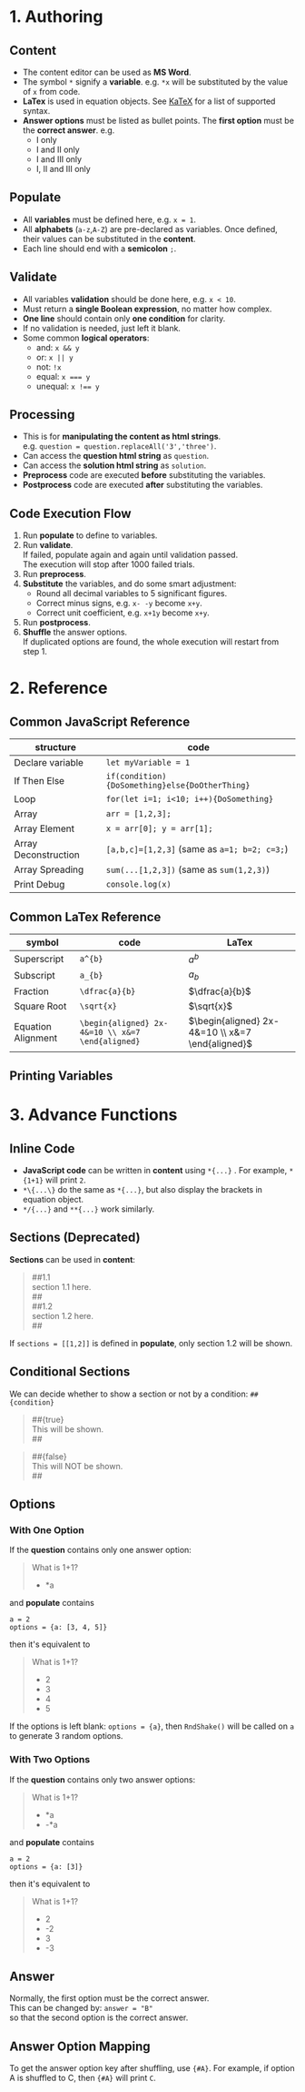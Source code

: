 # 1. Authoring

## Content

-  The content editor can be used as  **MS Word**.
-  The symbol `*` signify a  **variable**.
    e.g. `*x` will be substituted by the value of  `x`  from code.
-  **LaTex**  is used in equation objects. See  [KaTeX](https://katex.org/docs/supported.html)  for a list of supported syntax.
-  **Answer options**  must be listed as bullet points.
    The  **first option**  must be the  **correct answer**. e.g.
    -   I only
    -   I and II only
    -   I and III only
    -   I, II and III only

## Populate

-  All  **variables**  must be defined here, e.g. `x = 1`.
-  All  **alphabets**  (`a-z`,`A-Z`) are pre-declared as variables.
   Once defined, their values can be substituted in the **content**.
-  Each line should end with a  **semicolon**  `;`.

## Validate

-  All variables  **validation**  should be done here, e.g. `x < 10`.
-  Must return a **single Boolean expression**, no matter how complex.
-  **One line**  should contain only  **one condition**  for clarity.
-  If no validation is needed, just left it blank.
-  Some common  **logical operators**:
    -   and:  `x && y`
    -   or:  `x || y`
    -   not:  `!x`
    -   equal:  `x === y`
    -   unequal:  `x !== y`

## Processing

-  This is for  **manipulating the content as html strings**.  
   e.g. `question = question.replaceAll('3','three')`.
-  Can access the  **question html string**  as  `question`.
-  Can access the  **solution html string**  as  `solution`.
-  **Preprocess**  code are executed  **before**  substituting the variables.
-  **Postprocess**  code are executed  **after**  substituting the variables.

## Code Execution Flow

1.  Run **populate**  to define to variables.
2.  Run **validate**.  
    If failed, populate again and again until validation passed.  
    The execution will stop after 1000 failed trials.
3.  Run **preprocess**.
4.  **Substitute**  the variables, and do some smart adjustment:
    -   Round all decimal variables to 5 significant figures.
    -   Correct minus signs, e.g. `x- -y` become `x+y`.
    -   Correct unit coefficient, e.g. `x+1y` become `x+y`.
5.  Run **postprocess**.
6.  **Shuffle**  the answer options.  
    If duplicated options are found, the whole execution will restart from step 1.

# 2. Reference

## Common JavaScript Reference

|structure| code 
|--|--|
| Declare variable	| `let myVariable = 1` |
| If Then Else	| `if(condition){DoSomething}else{DoOtherThing}` |
| Loop	| `for(let i=1; i<10; i++){DoSomething}` |
| Array | `arr = [1,2,3];` |
| Array Element	| `x = arr[0]; y = arr[1];` |
| Array Deconstruction	| `[a,b,c]=[1,2,3]`  (same as  `a=1; b=2; c=3;`) |
| Array Spreading	| `sum(...[1,2,3])` (same as `sum(1,2,3)`) |
| Print Debug	| `console.log(x)` |


## Common LaTex Reference

|symbol| code | LaTex |
|--|--|--|
| Superscript | `a^{b}` | $a^{b}$ |
| Subscript| `a_{b}` | $a_{b}$ |
| Fraction| `\dfrac{a}{b}` | $\dfrac{a}{b}$ |
| Square Root| `\sqrt{x}` | $\sqrt{x}$  |
| Equation Alignment| `\begin{aligned} 2x-4&=10 \\ x&=7 \end{aligned}` | $\begin{aligned} 2x-4&=10 \\ x&=7 \end{aligned}$   |

## Printing Variables

# 3. Advance Functions

## Inline Code

- **JavaScript code** can be written in **content** using `*{...}` .
For example, `*{1+1}` will print `2`.
- `*\{...\}` do the same as `*{...}`, but also display the brackets in equation object.
- `*/{...}` and `**{...}` work similarly.

## Sections (Deprecated)
**Sections** can be used in **content**:

> \#\#1.1  
> section 1.1 here.  
> \#\#  
> \#\#1.2  
> section 1.2 here.  
> \#\#

If `sections = [[1,2]]` is defined in **populate**, only section 1.2 will be shown.

## Conditional Sections

We can decide whether to show a section or not by a condition: `##{condition}`

> \#\#{true}  
> This will be shown.  
> \#\#

> \#\#{false}  
> This will NOT be shown.  
> \#\#

## Options

### With One Option

If the **question** contains only one answer option:
> What is 1+1?
>- *a

and **populate** contains
```
a = 2
options = {a: [3, 4, 5]}
```
then it's equivalent to
> What is 1+1?
>- 2
>- 3
>- 4
>- 5

If the options is left blank: `options = {a}`, then `RndShake()`  will be called on `a` to generate 3 random options.

### With Two Options

If the **question** contains only two answer options:
> What is 1+1?
>- *a
>- \-*a

and **populate** contains
```
a = 2
options = {a: [3]}
```
then it's equivalent to
> What is 1+1?
>- 2
>- \-2
>- 3
>- \-3

## Answer

Normally, the first option must be the correct answer.  
This can be changed by:
`answer = "B"`  
so that the second option is the correct answer.

## Answer Option Mapping

To get the answer option key after shuffling, use `{#A}`.
For example, if option A is shuffled to C, then `{#A}` will print `C`.

